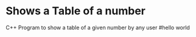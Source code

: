 # Shows a Table of a number
C++ Program to show a table of a given number by any user
#hello world 
